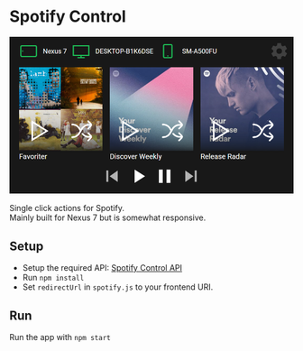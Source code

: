 # Spotify Control
![Alt text](/screenshot.png?raw=true "Screenshot")

Single click actions for Spotify.\
Mainly built for Nexus 7 but is somewhat responsive.

## Setup
- Setup the required API: [Spotify Control API](https://github.com/thohe973/spotify_control_api)
- Run `npm install`
- Set `redirectUrl` in `spotify.js` to your frontend URI.

## Run
Run the app with `npm start`

